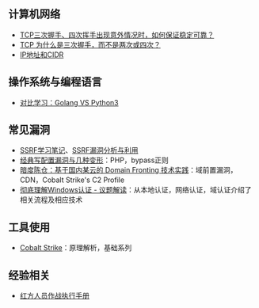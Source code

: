 ## 计算机网络

- [TCP三次握手、四次挥手出现意外情况时，如何保证稳定可靠？](https://wemp.app/posts/c3938333-9bb5-4758-93b4-039107260a80)
- [TCP 为什么是三次握手，而不是两次或四次？](https://www.zhihu.com/question/24853633)
- [IP地址和CIDR](https://www.cnblogs.com/cocowool/p/8303795.html)

## 操作系统与编程语言

- [对比学习：Golang VS Python3](https://juejin.im/post/5cd945d6e51d453d022cb65f)

## 常见漏洞

- [SSRF学习笔记](https://evi1.cn/post/ssrf)、[SSRF漏洞分析与利用](https://www.4o4notfound.org/index.php/archives/33/)
- [经典写配置漏洞与几种变形](https://www.leavesongs.com/PENETRATION/thinking-about-config-file-arbitrary-write.html)：PHP，bypass正则
- [暗度陈仓：基于国内某云的 Domain Fronting 技术实践](https://www.anquanke.com/post/id/195011)：域前置漏洞，CDN，Cobalt Strike's C2 Profile
- [彻底理解Windows认证 - 议题解读](https://payloads.online/archivers/2018-11-30/1)：从本地认证，网络认证，域认证介绍了相关流程及相应技术

## 工具使用

- [Cobalt Strike](https://www.secpulse.com/newpage/author?author_id=18480)：原理解析，基础系列

## 经验相关

- [红方人员作战执行手册](https://github.com/klionsec/RedTeamer)